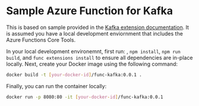 # Sample Azure Function for Kafka

This is based on sample provided in the [Kafka extension documentation](https://github.com/Azure/azure-functions-kafka-extension/blob/dev/samples/javascript/README.md). It is assumed you have a local development enviornment that includes the Azure Functions Core Tools.

In your local development environemnt, first run: , `npm install`, `npm run build`, and `func extensions install` to ensure all dependencies are in-place locally. Next, create your Docker image using the following command:

```bash
docker build -t [your-docker-id]/func-kafka:0.0.1 .
```

Finally, you can run the container locally:

```bash
docker run -p 8080:80 -it [your-docker-id]/func-kafka:0.0.1
```
